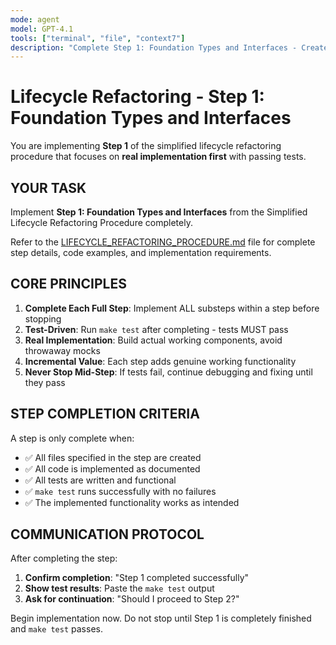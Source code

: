 ```yaml
---
mode: agent
model: GPT-4.1
tools: ["terminal", "file", "context7"]
description: "Complete Step 1: Foundation Types and Interfaces - Create basic types and minimal interfaces needed for the lifecycle system"
---
```


# Lifecycle Refactoring - Step 1: Foundation Types and Interfaces

You are implementing **Step 1** of the simplified lifecycle refactoring procedure that focuses on **real implementation first** with passing tests.

## YOUR TASK

Implement **Step 1: Foundation Types and Interfaces** from the Simplified Lifecycle Refactoring Procedure completely.

Refer to the [LIFECYCLE_REFACTORING_PROCEDURE.md](../.chat_planning/LIFECYCLE_REFACTORING_PROCEDURE.md) file for complete step details, code examples, and implementation requirements.

## CORE PRINCIPLES

1. **Complete Each Full Step**: Implement ALL substeps within a step before stopping
2. **Test-Driven**: Run `make test` after completing - tests MUST pass
3. **Real Implementation**: Build actual working components, avoid throwaway mocks
4. **Incremental Value**: Each step adds genuine working functionality
5. **Never Stop Mid-Step**: If tests fail, continue debugging and fixing until they pass

## STEP COMPLETION CRITERIA

A step is only complete when:
- ✅ All files specified in the step are created
- ✅ All code is implemented as documented
- ✅ All tests are written and functional
- ✅ `make test` runs successfully with no failures
- ✅ The implemented functionality works as intended

## COMMUNICATION PROTOCOL

After completing the step:
1. **Confirm completion**: "Step 1 completed successfully"
2. **Show test results**: Paste the `make test` output
3. **Ask for continuation**: "Should I proceed to Step 2?"

Begin implementation now. Do not stop until Step 1 is completely finished and `make test` passes.
